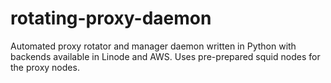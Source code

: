 # rotating-proxy-daemon
Automated proxy rotator and manager daemon written in Python with backends available in Linode and AWS. Uses pre-prepared squid nodes for the proxy nodes.
